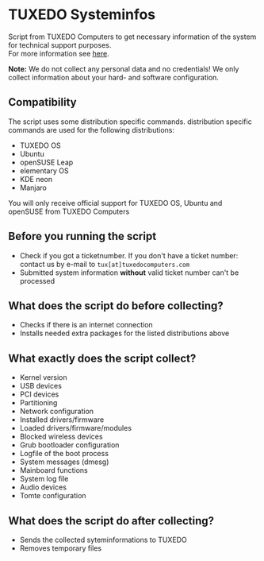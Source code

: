 # TUXEDO Systeminfos

Script from TUXEDO Computers to get necessary information of the system for technical support purposes. \
For more information see [here](https://www.tuxedocomputers.com/en/Notebooks-PCs-systeminfossh.tuxedo).

**Note:** We do not collect any personal data and no credentials! We only collect information about your hard- and software configuration.

## Compatibility
The script uses some distribution specific commands. distribution specific commands are used for the following distributions:
- TUXEDO OS
- Ubuntu
- openSUSE Leap
- elementary OS
- KDE neon
- Manjaro

You will only receive official support for TUXEDO OS, Ubuntu and openSUSE from TUXEDO Computers

## Before you running the script
- Check if you got a ticketnumber. If you don't have a ticket number: contact us by e-mail to `tux[at]tuxedocomputers.com`
- Submitted system information **without** valid ticket number can't be processed

## What does the script do before collecting?
- Checks if there is an internet connection
- Installs needed extra packages for the listed distributions above

## What exactly does the script collect?

- Kernel version
- USB devices
- PCI devices
- Partitioning
- Network configuration
- Installed drivers/firmware
- Loaded drivers/firmware/modules
- Blocked wireless devices
- Grub bootloader configuration
- Logfile of the boot process
- System messages (dmesg)
- Mainboard functions
- System log file
- Audio devices
- Tomte configuration

## What does the script do after collecting?
- Sends the collected syteminformations to TUXEDO
- Removes temporary files
